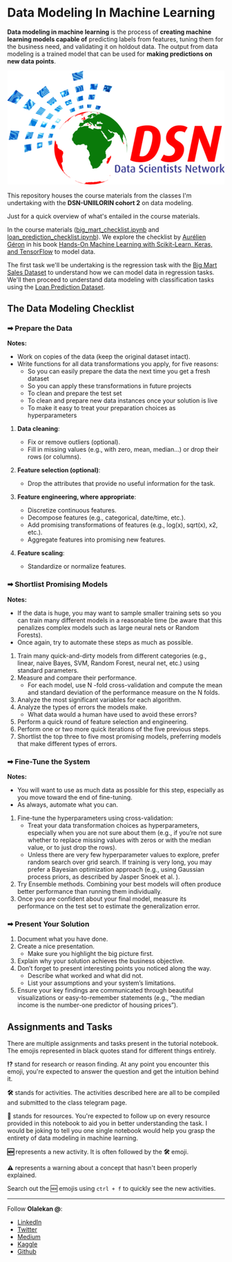# Data Modeling In Machine Learning

**Data modeling in machine learning** is the process of **creating machine learning models capable of** predicting labels from features, tuning them for the business need, and validating it on holdout data. The output from data modeling is a trained model that can be used for **making predictions on new data points**.

![DSN](images/dsn_logo.png)

This repository houses the course materials from the classes I'm undertaking with the **DSN-UNIILORIN cohort 2** on data modeling.

Just for a quick overview of what's entailed in the course materials. 

In the course materials ([big_mart_checklist.ipynb](big_mart_checklist.ipynb) and [loan_prediction_checklist.ipynb](loan_prediction_check_list.ipynb)). We explore the checklist by [Aurélien Géron](https://www.oreilly.com/people/aurelien-geron/) in his book [Hands-On Machine Learning with Scikit-Learn, Keras, and TensorFlow](https://www.oreilly.com/library/view/hands-on-machine-learning/9781492032632/) to model data.

The first task we'll be undertaking is the regression task with the [Big Mart Sales Dataset](data/big_mart_sales_prediction.csv) to understand how we can model data in regression tasks. We'll then proceed to understand data modeling with classification tasks using the [Loan Prediction Dataset](data/loan_prediction.csv).

## The Data Modeling Checklist

### ➡ Prepare the Data

**Notes:**

- Work on copies of the data (keep the original dataset intact).
- Write functions for all data transformations you apply, for five reasons:
    - So you can easily prepare the data the next time you get a fresh dataset
    - So you can apply these transformations in future projects
    - To clean and prepare the test set
    - To clean and prepare new data instances once your solution is live
    - To make it easy to treat your preparation choices as hyperparameters

1. **Data cleaning**:
    - Fix or remove outliers (optional).
    - Fill in missing values (e.g., with zero, mean, median…) or drop their rows (or columns).
    
2. **Feature selection (optional)**:
    - Drop the attributes that provide no useful information for the task.
    
3. **Feature engineering, where appropriate**:
    - Discretize continuous features.
    - Decompose features (e.g., categorical, date/time, etc.).
    - Add promising transformations of features (e.g., log(x), sqrt(x), x2, etc.).
    - Aggregate features into promising new features.

4. **Feature scaling**:
    - Standardize or normalize features.

### ➡ Shortlist Promising Models

**Notes:**

- If the data is huge, you may want to sample smaller training sets so you can train many different models in a reasonable time (be aware that this penalizes complex models such as large neural nets or Random Forests).
- Once again, try to automate these steps as much as possible.

1. Train many quick-and-dirty models from different categories (e.g., linear, naive Bayes, SVM, Random Forest, neural net, etc.) using standard parameters.
2. Measure and compare their performance.
    - For each model, use N -fold cross-validation and compute the mean and standard deviation of the performance measure on the N folds.
3. Analyze the most significant variables for each algorithm.
4. Analyze the types of errors the models make.
    - What data would a human have used to avoid these errors?
5. Perform a quick round of feature selection and engineering.
6. Perform one or two more quick iterations of the five previous steps.
7. Shortlist the top three to five most promising models, preferring models that make different types of errors.

### ➡ Fine-Tune the System

**Notes:**

- You will want to use as much data as possible for this step, especially as you move toward the end of fine-tuning.
- As always, automate what you can.

1. Fine-tune the hyperparameters using cross-validation:
    - Treat your data transformation choices as hyperparameters, especially when you are not sure about them (e.g., if you’re not sure whether to replace missing values with zeros or with the median value, or to just drop the rows).
    - Unless there are very few hyperparameter values to explore, prefer random search over grid search. If training is very long, you may prefer a Bayesian optimization approach (e.g., using Gaussian process priors, as described by Jasper Snoek et al. ).
2. Try Ensemble methods. Combining your best models will often produce better performance than running them individually.
3. Once you are confident about your final model, measure its performance on the test set to estimate the generalization error.

### ➡ Present Your Solution

1. Document what you have done.
2. Create a nice presentation.
    - Make sure you highlight the big picture first.
3. Explain why your solution achieves the business objective.
4. Don’t forget to present interesting points you noticed along the way.
    - Describe what worked and what did not.
    - List your assumptions and your system’s limitations.
5. Ensure your key findings are communicated through beautiful visualizations or easy-to-remember statements (e.g., “the median income is the number-one predictor of housing prices”).

## Assignments and Tasks

There are multiple assignments and tasks present in the tutorial notebook. The emojis represented in black quotes stand for different things entirely.

**⁉** stand for research or reason finding. At any point you encounter this emoji, you're expected to answer the question and get the intuition behind it.

**🛠** stands for activities. The activities described here are all to be compiled and submitted to the class telegram page.

**📖** stands for resources. You're expected to follow up on every resource provided in this notebook to aid you in better understanding the task. I would be joking to tell you one single notebook would help you grasp the entirety of data modeling in machine learning.

**🆕** represents a new activity. It is often followed by the **🛠** emoji.

**⚠️** represents a warning about a concept that hasn't been properly explained.

Search out the 🆕 emojis using `ctrl + f` to quickly see the new activities.

---

Follow **Olalekan @**:

- [LinkedIn](https://www.linkedin.com/in/olalekan-ganiyu-747855199/)
- [Twitter](https://twitter.com/GM_Olalekan)
- [Medium](https://gmolalekan.medium.com/)
- [Kaggle](https://www.kaggle.com/ganiyuolalekan)
- [Github](https://github.com/ganiyuolalekan)
